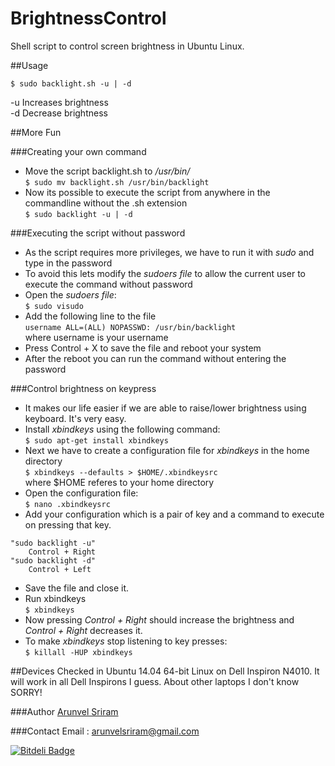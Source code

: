 BrightnessControl
===========
Shell script to control screen brightness in Ubuntu Linux.

##Usage

	$ sudo backlight.sh -u | -d

-u Increases brightness  
-d Decrease brightness

##More Fun

###Creating your own command

* Move the script backlight.sh to */usr/bin/*  
`$ sudo mv backlight.sh /usr/bin/backlight`
* Now its possible to execute the script from anywhere in the commandline without the .sh extension  
`$ sudo backlight -u | -d`

###Executing the script without password
* As the script requires more privileges, we have to run it with *sudo* and type in the password
* To avoid this lets modify the *sudoers file* to allow the current user to execute the command without password
* Open the *sudoers file*:  
`$ sudo visudo `
* Add the following line to the file  
`username ALL=(ALL) NOPASSWD: /usr/bin/backlight`  
where username is your username
* Press Control + X to save the file and reboot your system
* After the reboot you can run the command without entering the password

###Control brightness on keypress
* It makes our life easier if we are able to raise/lower brightness using keyboard. It's very easy.
* Install *xbindkeys* using the following command:  
`$ sudo apt-get install xbindkeys`
* Next we have to create a configuration file for *xbindkeys* in the home directory  
`$ xbindkeys --defaults > $HOME/.xbindkeysrc`  
where $HOME referes to your home directory
* Open the configuration file:  
`$ nano .xbindkeysrc`
* Add your configuration which is a pair of key and a command to execute on pressing that key.  
```
"sudo backlight -u"
    Control + Right
"sudo backlight -d"
    Control + Left
```  
* Save the file and close it.
* Run xbindkeys  
`$ xbindkeys`
* Now pressing *Control + Right* should increase the brightness and *Control + Right* decreases it.
* To make *xbindkeys* stop listening to key presses:  
`$ killall -HUP xbindkeys`

##Devices
Checked in Ubuntu 14.04 64-bit Linux on Dell Inspiron N4010. It will work in all Dell Inspirons I guess. About other laptops I don't know SORRY! 

###Author
[Arunvel Sriram](http://github.com/arunvelsriram) 

###Contact
Email : arunvelsriram@gmail.com


[![Bitdeli Badge](https://d2weczhvl823v0.cloudfront.net/arunvelsriram/brightnesscontrol/trend.png)](https://bitdeli.com/free "Bitdeli Badge")

